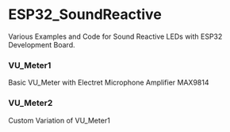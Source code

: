 # ESP32_SoundReactive

Various Examples and Code for Sound Reactive LEDs with ESP32 Development Board.

### VU_Meter1
Basic VU_Meter with Electret Microphone Amplifier MAX9814

### VU_Meter2
Custom Variation of VU_Meter1
